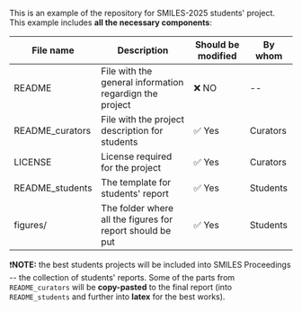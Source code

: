 This is an example of the repository for SMILES-2025 students' project. This example includes **all the necessary components**:

| File name | Description | Should be modified | By whom |
|-----|-------------|-------------|------------|
| README | File with the general information regardign the project | ❌ NO | -- |
| README_curators | File with the project description for students | ✅ Yes | Curators |
| LICENSE | License required for the project | ✅ Yes | Curators |
| README_students | The template for students' report | ✅ Yes | Students |
| figures/ | The folder where all the figures for report should be put | ✅ Yes | Students |

❗**NOTE:** the best students projects will be included into SMILES Proceedings -- the collection of students' reports. Some of the parts from `README_curators` will be **copy-pasted** to the final report (into `README_students` and further into **latex** for the best works).

